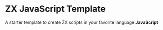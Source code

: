 # ZX JavaScript Template

A starter template to create ZX scripts in your favorite language **JavaScript**